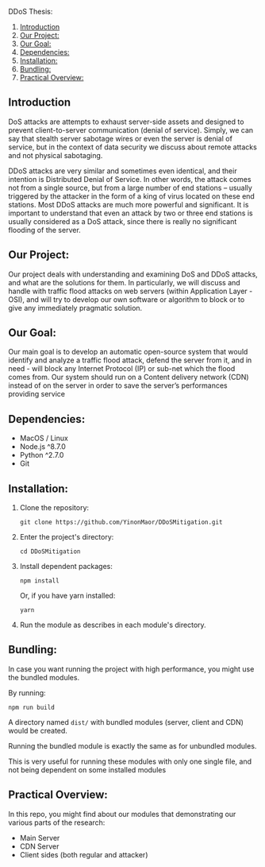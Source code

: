 DDoS Thesis:  
1. [Introduction](#introduction)  
2. [Our Project:](#our-project)  
3. [Our Goal:](#our-goal)  
4. [Dependencies:](#dependencies)  
5. [Installation:](#installation)
6. [Bundling:](#bundling)
7. [Practical Overview:](#practical-overview)

## Introduction
DoS attacks are attempts to exhaust server-side assets and designed to prevent client-to-server communication (denial of service). Simply, we can say that stealth server sabotage wires or even the server is denial of service, but in the context of data security we discuss about remote attacks and not physical sabotaging.  

DDoS attacks are very similar and sometimes even identical, and their intention is Distributed Denial of Service. In other words, the attack comes not from a single source, but from a large number of end stations – usually triggered by the attacker in the form of a king of virus located on these end stations. Most DDoS attacks are much more powerful and significant. It is important to understand that even an attack by two or three end stations is usually considered as a DoS attack, since there is really no significant flooding of the server.

## Our Project:
Our project deals with understanding and examining DoS and DDoS attacks, and what are the solutions for them. In particularly, we will discuss and handle with traffic flood attacks on web servers (within Application Layer - OSI), and will try to develop our own software or algorithm to block or to give any immediately pragmatic solution.


## Our Goal:
Our main goal is to develop an automatic open-source system that would identify and analyze a traffic flood attack, defend the server from it, and in need - will block any Internet Protocol (IP) or sub-net which the flood comes from. Our system should run on a Content delivery network (CDN) instead of on the server in order to save the server’s performances providing service

## Dependencies:
* MacOS / Linux
* Node.js ^8.7.0
* Python ^2.7.0
* Git

## Installation:
1. Clone the repository:  
    ```
    git clone https://github.com/YinonMaor/DDoSMitigation.git
    ```
2. Enter the project's directory:
    ```
    cd DDoSMitigation
    ```
3. Install dependent packages:
    ```
    npm install
    ```
    Or, if you have yarn installed:
    ```
    yarn
    ```
4. Run the module as describes in each module's directory.

## Bundling:
In case you want running the project with high performance, you might use the bundled modules.  

By running:
```
npm run build
```
A directory named `dist/` with bundled modules (server, client and CDN) would be created. 
 
Running the bundled module is exactly the same as for unbundled modules.  

This is very useful for running these modules with only one single file, and not being dependent on some installed modules 

## Practical Overview:
In this repo, you might find about our modules that demonstrating our various parts of the research:  
* Main Server
* CDN Server
* Client sides (both regular and attacker)